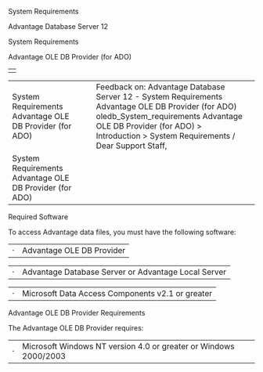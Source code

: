 System Requirements




Advantage Database Server 12  

System Requirements

Advantage OLE DB Provider (for ADO)

|  |
| --- |
|  |

|  |  |  |  |  |
| --- | --- | --- | --- | --- |
| System Requirements  Advantage OLE DB Provider (for ADO) |  |  | Feedback on: Advantage Database Server 12 - System Requirements Advantage OLE DB Provider (for ADO) oledb\_System\_requirements Advantage OLE DB Provider (for ADO) > Introduction > System Requirements / Dear Support Staff, |  |
| System Requirements  Advantage OLE DB Provider (for ADO) |  |  |  |  |

Required Software

To access Advantage data files, you must have the following software:

|  |  |
| --- | --- |
| · | Advantage OLE DB Provider |

|  |  |
| --- | --- |
| · | Advantage Database Server or Advantage Local Server |

|  |  |
| --- | --- |
| · | Microsoft Data Access Components v2.1 or greater |

Advantage OLE DB Provider Requirements

The Advantage OLE DB Provider requires:

|  |  |
| --- | --- |
| · | Microsoft Windows NT version 4.0 or greater or Windows 2000/2003 |